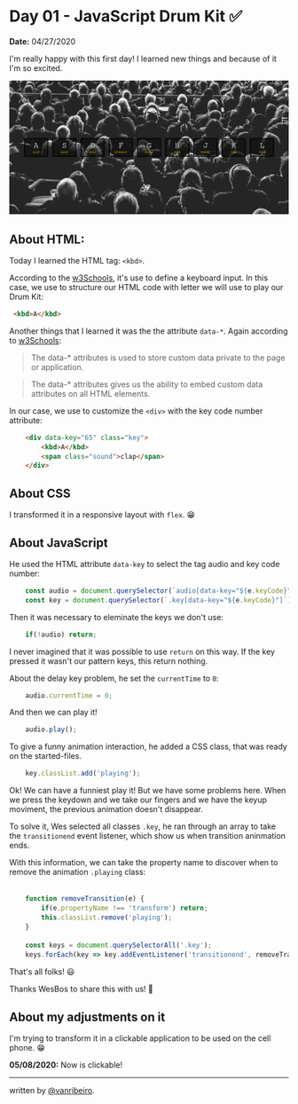 # Day 01 - JavaScript Drum Kit ✅

**Date:** 04/27/2020

I'm really happy with this first day! I learned new things and because of it I'm so excited.

![JavaScript Drum Kit](../../images/challenges/01-javascript-drum-kit.png)

## About HTML:

Today I learned the HTML tag: `<kbd>`.

According to the [w3Schools](https://www.w3schools.com/tags/tag_kbd.asp), it's use to define a keyboard input. In this case, we use to structure our HTML code with letter we will use to play our Drum Kit:

```html
 <kbd>A</kbd>
```

Another things that I learned it was the the attribute `data-*`. Again according to [w3Schools](https://www.w3schools.com/tags/att_global_data.asp):

> The data-* attributes is used to store custom data private to the page or application.

> The data-* attributes gives us the ability to embed custom data attributes on all HTML elements.

In our case, we use to customize the `<div>` with the key code number attribute:

```html
    <div data-key="65" class="key">
        <kbd>A</kbd>
        <span class="sound">clap</span>
    </div>
```

## About CSS

I transformed it in a responsive layout with `flex`. 😁

## About JavaScript

He used the HTML attribute `data-key` to select the tag audio and key code number:

```javascript
    const audio = document.querySelector(`audio[data-key="${e.keyCode}"]`);
    const key = document.querySelector(`.key[data-key="${e.keyCode}"]`);
```

Then it was necessary to eleminate the keys we don't use:

```javascript
    if(!audio) return;
```

I never imagined that it was possible to use `return` on this way. If the key pressed it wasn't our pattern keys, this return nothing.

About the delay key problem, he set the `currentTime` to `0`:

```javascript
    audio.currentTime = 0;
```

And then we can play it!

```javascript
    audio.play();
```

To give a funny animation interaction, he added a CSS class, that was ready on the started-files.

```javascript
    key.classList.add('playing');
```

Ok! We can have a funniest play it! But we have some problems here. When we press the keydown and we take our fingers and we have the keyup moviment, the previous animation doesn't disappear. 

To solve it, Wes selected all classes `.key`, he ran through an array to take the `transitionend` event listener, which show us when transition aninmation ends.

With this information, we can take the property name to discover when to remove the animation `.playing` class:

```javascript

    function removeTransition(e) {
        if(e.propertyName !== 'transform') return;
        this.classList.remove('playing');
    }

    const keys = document.querySelectorAll('.key');
    keys.forEach(key => key.addEventListener('transitionend', removeTransition));
```

That's all folks! 😃

Thanks WesBos to share this with us! 💖

## About my adjustments on it

I'm trying to transform it in a clickable application to be used on the cell phone. 😁

**05/08/2020:** Now is clickable!

---

written by [@vanribeiro](https://github.com/vanribeiro).